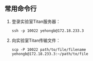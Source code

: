## 常用命令行
1. 登录实验室Titan服务器：<br>
      
       ssh -p 10022 yehongb@172.18.233.3
2. 向实验室Titan传输文件：<br>

       scp -P 10022 path/to/file/filename yehongb@172.18.233.3:~/path/to/file

